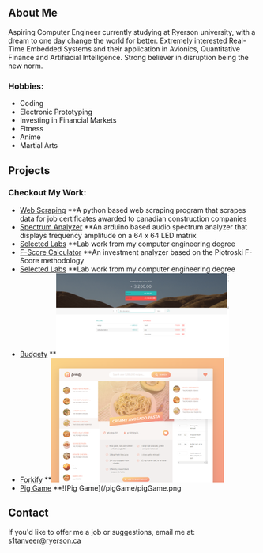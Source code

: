 ## About Me

Aspiring Computer Engineer currently studying at Ryerson university, with a dream to one day change the world for better. Extremely interested Real-Time Embedded Systems and their application in Avionics, Quantitative Finance and Artifiacial Intelligence. Strong believer in disruption being the new norm. 

### Hobbies:
* Coding 
* Electronic Prototyping
* Investing in Financial Markets
* Fitness
* Anime 
* Martial Arts

## Projects

### Checkout My Work:
* [Web Scraping](https://sarmadtanveer.github.io/dcn-scraping/)
  **A python based web scraping program that scrapes data for job certificates awarded to canadian construction companies
* [Spectrum Analyzer](https://sarmadtanveer.github.io/spectrum-analyzer/)
  **An arduino based audio spectrum analyzer that displays frequency amplitude on a 64 x 64 LED matrix
* [Selected Labs](https://sarmadtanveer.github.io/labs/)
  **Lab work from my computer engineering degree
* [F-Score Calculator](https://sarmadtanveer.github.io/F-Score-Calculator/)
  **An investment analyzer based on the Piotroski F-Score methodology
* [Selected Labs](https://sarmadtanveer.github.io/labs/)
  **Lab work from my computer engineering degree
* [Budgety](/Budgety/index.html)
  **![Budgety](/Budgety/Budgety.png)
* [Forkify](/forkify/index.html)
  **![Forkify](/forkify/img/forkify.png)
* [Pig Game](/pigGame/index.html)
  **![Pig Game](/pigGame/pigGame.png

## Contact

If you'd like to offer me a job or suggestions, email me at: s1tanveer@ryerson.ca
